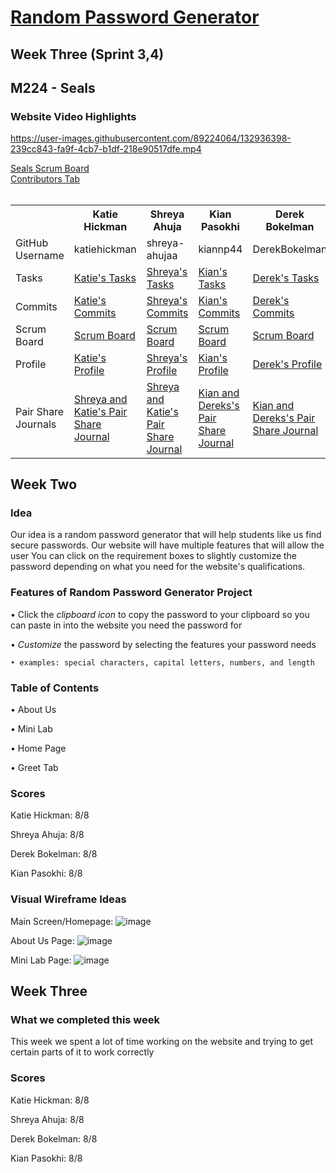 
# [Random Password Generator](https://docs.google.com/presentation/d/1q9A-ywkOGxOOmqj66LM6M_5vplafsboqpDvt1ARVFTE/edit?usp=sharing)
## Week Three (Sprint 3,4)
## M224 - Seals

### Website Video Highlights

https://user-images.githubusercontent.com/89224064/132936398-239cc843-fa9f-4cb7-b1df-218e90517dfe.mp4



  <td><a href="https://github.com/katiehickman/flask_portfolio/projects/4">Seals Scrum Board</a></td>  
  <br>
  <td><a href="https://github.com/katiehickman/flask_portfolio/graphs/contributors">Contributors Tab</a></td>
  <br>
  <br>
<table>
  <tr>
    <th> </th>
    <th>Katie Hickman</th>
    <th>Shreya Ahuja</th>
    <th>Kian Pasokhi</th>
    <th>Derek Bokelman</th>
  </tr>
  <tr>
    <td>GitHub Username</td>
    <td>katiehickman</td>
    <td>shreya-ahujaa</td>
    <td>kiannp44</td>
    <td>DerekBokelman</td>
  </tr>
  <tr>
    <td>Tasks</td>
    <td><a href=https://github.com/katiehickman/flask_portfolio/issues/assigned/katiehickman>Katie's Tasks</a></td>
    <td><a href=https://github.com/katiehickman/flask_portfolio/issues/assigned/shreya-ahujaa>Shreya's Tasks</a></td>
    <td><a href=https://github.com/katiehickman/flask_portfolio/issues/assigned/kiannp44>Kian's Tasks</a></td>
    <td><a href=https://github.com/katiehickman/flask_portfolio/issues/assigned/DerekBokelman>Derek's Tasks</a></td>
   <tr>
    <td>Commits</td>
    <td><a href=https://github.com/katiehickman/flask_portfolio/commits?author=katiehickman>Katie's Commits</a></td>
    <td><a href=https://github.com/katiehickman/flask_portfolio/commits?author=shreya-ahujaa>Shreya's Commits</a></td>
    <td><a href=https://github.com/katiehickman/flask_portfolio/commits?author=kiannp44>Kian's Commits</a></td>
    <td><a href=https://github.com/katiehickman/flask_portfolio/commits?author=DerekBokelman>Derek's Commits</a></td>
  </tr>
   <tr>
    <td>Scrum Board</td>
     <td><a href= https://github.com/katiehickman/flask_portfolio/projects/4?card_filter_query=assignee%3Akatiehickman>Scrum Board</a> </td>
     <td><a href=https://github.com/katiehickman/flask_portfolio/projects/4?card_filter_query=assignee%3Ashreya-ahujaa>Scrum Board</a> </td>
     <td><a href=https://github.com/katiehickman/flask_portfolio/projects/4?card_filter_query=assignee%3Akiannp44>Scrum Board</a> </td>
     <td><a href=https://github.com/katiehickman/flask_portfolio/projects/4?card_filter_query=assignee%3Aderekbokelman>Scrum Board</a> </td>
  </tr>
   <tr>
    <td>Profile</td>
    <td><a href= https://github.com/katiehickman>Katie's Profile</a></td>
    <td><a href=https://github.com/shreya-ahujaa>Shreya's Profile</a></td>
    <td><a href=https://github.com/kiannp44>Kian's Profile</a></td>
    <td><a href=https://github.com/DerekBokelman>Derek's Profile</a></td>
  </tr>
    <tr>
    <td>Pair Share Journals</td>
    <td><a href="https://docs.google.com/document/d/1hoCnPIoqw_S8fzOwak1UgzfXW5Lh2uCcz2JvHZM8MYE/edit?usp=sharing">Shreya and Katie's Pair Share Journal</a></td>
    <td><a href="https://docs.google.com/document/d/1hoCnPIoqw_S8fzOwak1UgzfXW5Lh2uCcz2JvHZM8MYE/edit?usp=sharing">Shreya and Katie's Pair Share Journal</a></td>
    <td><a href="https://docs.google.com/document/d/1OF2ajxJpZN6pmk_ZbCaYONdsyaA6ZTTaSBYQZPTU_hU/edit">Kian and Dereks's Pair Share Journal</a></td>
    <td><a href="https://docs.google.com/document/d/1OF2ajxJpZN6pmk_ZbCaYONdsyaA6ZTTaSBYQZPTU_hU/edit">Kian and Dereks's Pair Share Journal</a></td>
   <tr>
</table>

## Week Two 

### Idea
Our idea is a random password generator that will help students like us find secure passwords. Our website will have multiple features that will allow the user You can click on the requirement boxes to slightly customize the password depending on what you need for the website's qualifications.
### Features of Random Password Generator Project
• Click the _clipboard icon_ to copy the password to your clipboard so you can paste in into the website you need the password for

• _Customize_ the password by selecting the features your password needs

    • examples: special characters, capital letters, numbers, and length
    
### Table of Contents
• About Us

• Mini Lab

• Home Page

• Greet Tab

### Scores
Katie Hickman: 8/8

Shreya Ahuja: 8/8

Derek Bokelman: 8/8

Kian Pasokhi: 8/8


### Visual Wireframe Ideas
Main Screen/Homepage:
![image](https://user-images.githubusercontent.com/89224064/132061464-84dd5878-8761-4ea8-95c6-61528be652ae.png)

About Us Page:
![image](https://user-images.githubusercontent.com/89224064/132061780-22b98ccb-2928-4441-b832-c7502baca07c.png)

Mini Lab Page:
![image](https://user-images.githubusercontent.com/89224064/132061759-2a4fc964-7124-4bc2-ab3f-386363aa0e42.png)



## Week Three

### What we completed this week
This week we spent a lot of time working on the website and trying to get certain parts of it to work correctly

### Scores
Katie Hickman: 8/8

Shreya Ahuja: 8/8

Derek Bokelman: 8/8

Kian Pasokhi: 8/8

